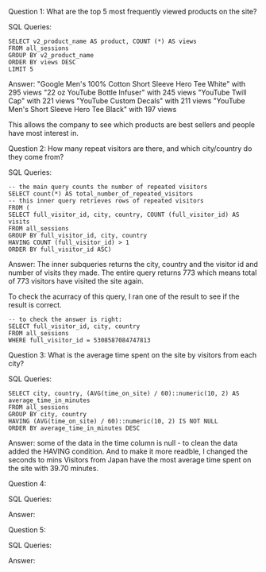 Question 1: What are the top 5 most frequently viewed products on the site?

SQL Queries:

```
SELECT v2_product_name AS product, COUNT (*) AS views
FROM all_sessions
GROUP BY v2_product_name
ORDER BY views DESC
LIMIT 5
```
Answer: 
"Google Men's 100% Cotton Short Sleeve Hero Tee White"	with 295 views
"22 oz YouTube Bottle Infuser"	with 245 views
"YouTube Twill Cap"	 with 221 views
"YouTube Custom Decals"	with 211 views
"YouTube Men's Short Sleeve Hero Tee Black"	with 197 views

This allows the company to see which products are best sellers and people have most interest in.


Question 2: How many repeat visitors are there, and which city/country do they come from?

SQL Queries: 
```
-- the main query counts the number of repeated visitors 
SELECT count(*) AS total_number_of_repeated_visitors
-- this inner query retrieves rows of repeated visitors
FROM (
SELECT full_visitor_id, city, country, COUNT (full_visitor_id) AS visits
FROM all_sessions
GROUP BY full_visitor_id, city, country
HAVING COUNT (full_visitor_id) > 1
ORDER BY full_visitor_id ASC)
```
Answer:
The inner subqueries returns the city, country and the visitor id and number of visits they made. The entire query returns 773 which means total of 773 visitors have visited the site again.

To check the acurracy of this query, I ran one of the result to see if the result is correct.

```
-- to check the answer is right:
SELECT full_visitor_id, city, country
FROM all_sessions
WHERE full_visitor_id = 5308587084747813
```

Question 3: What is the average time spent on the site by visitors from each city?

SQL Queries:

```
SELECT city, country, (AVG(time_on_site) / 60)::numeric(10, 2) AS average_time_in_minutes
FROM all_sessions
GROUP BY city, country
HAVING (AVG(time_on_site) / 60)::numeric(10, 2) IS NOT NULL
ORDER BY average_time_in_minutes DESC
```

Answer:
some of the data in the time column is null - to clean the data added the HAVING condition.
And to make it more readble, I changed the seconds to mins
Visitors from Japan have the most average time spent on the site with 39.70 minutes.


Question 4: 

SQL Queries:

Answer:



Question 5: 

SQL Queries:

Answer:
